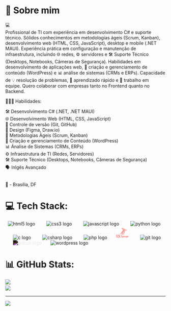 # 👤 Sobre mim 

💻 <br>
Profissional de TI com experiência em desenvolvimento C# e suporte técnico. Sólidos conhecimentos em metodologias ágeis (Scrum, Kanban), desenvolvimento web (HTML, CSS, JavaScript), desktop e mobile (.NET MAUI). Experiência prática em configuração e manutenção de infraestrutura, incluindo 🌐 redes, ⚙️ servidores e 🛠️ Suporte Técnico (Desktops, Notebooks, Câmeras de Segurança). Habilidades em desenvolvimento de aplicações web, 📝 criação e gerenciamento de conteúdo (WordPress) e 📊 análise de sistemas (CRMs e ERPs). Capacidade de 💡 resolução de problemas, 🚀 aprendizado rápido e 🤝 trabalho em equipe. Quero colaborar com empresas tanto no Frontend quanto no Backend.<br>

👨🏼‍💻 Habilidades:<br>

🛠️ Desenvolvimento C# (.NET, .NET MAUI)<br>
🌐 Desenvolvimento Web (HTML, CSS, JavaScript)<br>
💾 Controle de versão (Git, GitHub)<br>
🎨 Design (Figma, Draw.io)<br>
🚀 Metodologias Ágeis (Scrum, Kanban)<br>
📝 Criação e gerenciamento de Conteúdo (WordPress)<br>
📊 Ánalise de Sistemas (CRMs, ERPs)<br>
⚙️ Infraestrutura de TI (Redes, Servidores)<br>
🛠️ Suporte Técnico (Desktops, Notebooks, Câmeras de Segurança)<br>
🗣️ Inlgês Avançado<br>
<br>

📍 - Brasília, DF

# 💻 Tech Stack:
<div align="left">
  <img src="https://cdn.jsdelivr.net/gh/devicons/devicon/icons/html5/html5-original.svg" height="40" alt="html5 logo"/>
  <img width="12" />
  <img src="https://cdn.jsdelivr.net/gh/devicons/devicon/icons/css3/css3-original.svg" height="40" alt="css3 logo"/>
  <img width="12" />
  <img src="https://cdn.jsdelivr.net/gh/devicons/devicon/icons/javascript/javascript-original.svg" height="40" alt="javascript logo"/>
  <img width="12" />
  <img src="https://cdn.jsdelivr.net/gh/devicons/devicon/icons/python/python-original.svg" height="40" alt="python logo"/>
  <img width="12" />
  <img src="https://cdn.jsdelivr.net/gh/devicons/devicon/icons/c/c-original.svg" height="40" alt="c logo"/>
  <img width="12" />
  <img src="https://cdn.jsdelivr.net/gh/devicons/devicon/icons/csharp/csharp-original.svg" height="40" alt="csharp logo"/>
  <img width="12" />
  <img src="https://cdn.jsdelivr.net/gh/devicons/devicon/icons/php/php-original.svg" height="40" alt="php logo"/>
  <img width="12" />
  <img src="https://github.com/devicons/devicon/blob/v2.16.0/icons/microsoftsqlserver/microsoftsqlserver-plain-wordmark.svg" height="40" alt="sql logo"/>
  <img width="12" />
  <img src="https://cdn.jsdelivr.net/gh/devicons/devicon/icons/git/git-original.svg" height="40" alt="git logo"/>
  <img width="12" />
  <img src="https://cdn.jsdelivr.net/gh/devicons/devicon/icons/github/github-original.svg" height="40" alt="github logo" style="filter: invert(100%);" />
  <img width="12" />
  <img src="https://cdn.jsdelivr.net/gh/devicons/devicon/icons/wordpress/wordpress-original.svg" height="40" alt="wordpress logo"/>
</div>

# 📊 GitHub Stats:
![](https://github-readme-streak-stats.herokuapp.com/?user=RaphaelLins6&theme=gruvbox&hide_border=true)<br/>
![](https://github-readme-stats.vercel.app/api/top-langs/?username=RaphaelLins6&theme=gruvbox&hide_border=true&include_all_commits=true&count_private=true&layout=compact)

---
<div align="left">
  <img align="left" height="200" src="https://i.giphy.com/media/v1.Y2lkPTc5MGI3NjExaGo1bnJ0MXZ4MGFvNTB4NjBrMmcyeWZmY3dhamxlNjByMjQzanZheSZlcD12MV9pbnRlcm5hbF9naWZfYnlfaWQmY3Q9Zw/NTMgE8owWM0q7iTKzx/giphy.gif"/>
</div>
